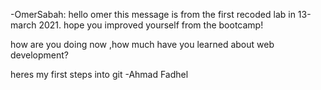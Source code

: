 -OmerSabah: hello omer this message is from the first recoded lab in 13-march 2021. hope you improved yourself from the bootcamp!

how are you doing now ,how much have you learned about web development?

heres my first steps into git -Ahmad Fadhel

